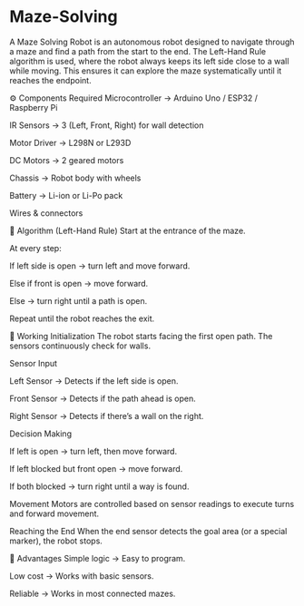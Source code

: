 # Maze-Solving
A Maze Solving Robot is an autonomous robot designed to navigate through a maze and find a path from the start to the end.
The Left-Hand Rule algorithm is used, where the robot always keeps its left side close to a wall while moving.
This ensures it can explore the maze systematically until it reaches the endpoint.

⚙️ Components Required
Microcontroller → Arduino Uno / ESP32 / Raspberry Pi

IR Sensors → 3 (Left, Front, Right) for wall detection

Motor Driver → L298N or L293D

DC Motors → 2 geared motors

Chassis → Robot body with wheels

Battery → Li-ion or Li-Po pack

Wires & connectors

🧠 Algorithm (Left-Hand Rule)
Start at the entrance of the maze.

At every step:

If left side is open → turn left and move forward.

Else if front is open → move forward.

Else → turn right until a path is open.

Repeat until the robot reaches the exit.

🚗 Working
Initialization
The robot starts facing the first open path. The sensors continuously check for walls.

Sensor Input

Left Sensor → Detects if the left side is open.

Front Sensor → Detects if the path ahead is open.

Right Sensor → Detects if there’s a wall on the right.

Decision Making

If left is open → turn left, then move forward.

If left blocked but front open → move forward.

If both blocked → turn right until a way is found.

Movement
Motors are controlled based on sensor readings to execute turns and forward movement.

Reaching the End
When the end sensor detects the goal area (or a special marker), the robot stops.

📌 Advantages
Simple logic → Easy to program.

Low cost → Works with basic sensors.

Reliable → Works in most connected mazes.
